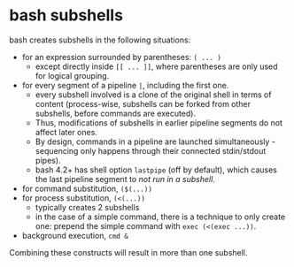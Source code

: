 # bash subshells

bash creates subshells in the following situations:
- for an expression surrounded by parentheses: `( ... )`
  - except directly inside `[[ ... ]]`, where parentheses are only used for 
    logical grouping.
- for every segment of a pipeline `|`, including the first one.
  - every subshell involved is a clone of the original shell in terms of content
    (process-wise, subshells can be forked from other subshells, before commands 
    are executed). 
  - Thus, modifications of subshells in earlier pipeline segments do not affect 
    later ones. 
  - By design, commands in a pipeline are launched simultaneously - sequencing 
    only happens through their connected stdin/stdout pipes). 
  - bash 4.2+ has shell option `lastpipe` (off by default), which causes the 
    last pipeline segment to _not run in a subshell_.
- for command substitution, `($(...))`
- for process substitution, `(<(...))`
  - typically creates 2 subshells
  - in the case of a simple command, there is a technique to only create one: 
    prepend the simple command with `exec (<(exec ...))`.
- background execution, `cmd &`

Combining these constructs will result in more than one subshell.
